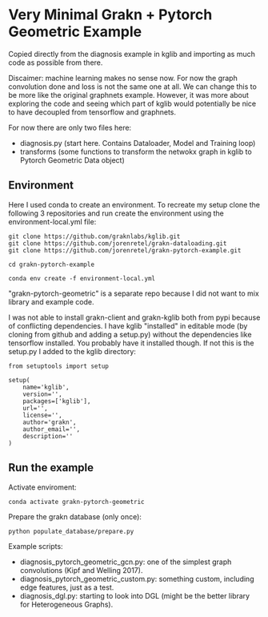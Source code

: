Very Minimal Grakn + Pytorch Geometric Example
==============================================

Copied directly from the diagnosis example in kglib and importing
as much code as possible from there. 

Discaimer: machine learning makes no sense now. For now the graph convolution
done and loss is not the same one at all. We can change this to be
more like the original graphnets example. However, it was more about
exploring the code and seeing which part of kglib would potentially
be nice to have decoupled from tensorflow and graphnets.

For now there are only two files here:

* diagnosis.py (start here. Contains Dataloader, Model and Training loop)
* transforms (some functions to transform the netwokx graph in kglib to
  Pytorch Geometric Data object)

## Environment
Here I used conda to create an environment. To recreate my setup
clone the following 3 repositories and run create the environment
using the environment-local.yml file:

```
git clone https://github.com/graknlabs/kglib.git
git clone https://github.com/jorenretel/grakn-dataloading.git
git clone https://github.com/jorenretel/grakn-pytorch-example.git

cd grakn-pytorch-example

conda env create -f environment-local.yml
```

"grakn-pytorch-geometric" is a separate repo because I did not want to mix
library and example code.

I was not able to install grakn-client and grakn-kglib both from pypi
because of conflicting dependencies. I have kglib "installed" in editable
mode (by cloning from github and adding a setup.py) without the
dependencies like tensorflow installed. You probably have it installed though.
If not this is the setup.py I added to the kglib directory:

```
from setuptools import setup

setup(
    name='kglib',
    version='',
    packages=['kglib'],
    url='',
    license='',
    author='grakn',
    author_email='',
    description=''
)
```

## Run the example

Activate enviroment:
```
conda activate grakn-pytorch-geometric
```

Prepare the grakn database (only once):
```
python populate_database/prepare.py
```

Example scripts:

* diagnosis_pytorch_geometric_gcn.py: one of the simplest graph convolutions (Kipf and Welling 2017).
* diagnosis_pytorch_geometric_custom.py: something custom, including edge features, just as a test.
* diagnosis_dgl.py: starting to look into DGL (might be the better library for Heterogeneous Graphs).


